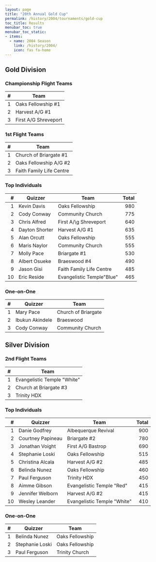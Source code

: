 ```yaml
---
layout: page
title: "20th Annual Gold Cup"
permalink: /history/2004/tournaments/gold-cup
toc_title: Results
menubar_toc: true
menubar_toc_static:
- items:
  - name: 2004 Season
    link: /history/2004/
    icon: fas fa-home
---
```


## Gold Division

### Championship Flight Teams

|    # | Team                 |
| ---: | -------------------- |
|    1 | Oaks Fellowship #1   |
|    2 | Harvest A/G #1       |
|    3 | First A/G Shreveport |

### 1st Flight Teams

|    # | Team                     |
| ---: | ------------------------ |
|    1 | Church of Briargate #1   |
|    2 | Oaks Fellowship A/G #2   |
|    3 | Faith Family Life Centre |

### Top Individuals

|    # | Quizzer        | Team                      | Total |
| ---: | -------------- | ------------------------- | ----: |
|    1 | Kevin Davis    | Oaks Fellowship           |   980 |
|    2 | Cody Conway    | Community Church          |   775 |
|    3 | Chris Alfred   | First A/\g Shreveport     |   640 |
|    4 | Dayton Shorter | Harvest A/G #1            |   635 |
|    5 | Alan Orcutt    | Oaks Fellowship           |   555 |
|    6 | Maris Naylor   | Community Church          |   555 |
|    7 | Molly Pace     | Briargate #1              |   530 |
|    8 | Albert Osueke  | Braeswood #4              |   490 |
|    9 | Jason Gisi     | Faith Family Life Centre  |   485 |
|   10 | Eric Reside    | Evangelistic Temple"Blue" |   465 |

### One-on-One

|    # | Quizzer         | Team                |
| ---: | --------------- | ------------------- |
|    1 | Mary Pace       | Church of Briargate |
|    2 | Ibukun Akindele | Braeswood           |
|    3 | Cody Conway     | Community Church    |

## Silver Division

### 2nd Flight Teams

|    # | Team                        |
| ---: | --------------------------- |
|    1 | Evangelistic Temple "White" |
|    2 | Church at Briargate #3      |
|    3 | Trinity HDX                 |

### Top Individuals

|    # | Quizzer           | Team                        | Total |
| ---: | ----------------- | --------------------------- | ----: |
|    1 | Danie Godfrey     | Albequerque Revival         |   900 |
|    2 | Courtney Papineau | Briargate #2                |   780 |
|    3 | Jonathan Voight   | First A/G Bastrop           |   690 |
|    4 | Stephanie Loski   | Oaks Fellowship             |   515 |
|    5 | Christina Alcala  | Harvest A/G #2              |   485 |
|    6 | Belinda Nunez     | Oaks Fellowship             |   460 |
|    7 | Paul Ferguson     | Trinity HDX                 |   450 |
|    8 | Aimme Gibson      | Evangelistic Temple "Red"   |   415 |
|    9 | Jennifer Welborn  | Harvest A/G #2              |   415 |
|   10 | Wesley Leander    | Evangelistic Temple "White" |   410 |

### One-on-One

|    # | Quizzer         | Team            |
| ---: | --------------- | --------------- |
|    1 | Belinda Nunez   | Oaks Fellowship |
|    2 | Stephanie Loski | Oaks Fellowship |
|    3 | Paul Ferguson   | Trinity Church  |
